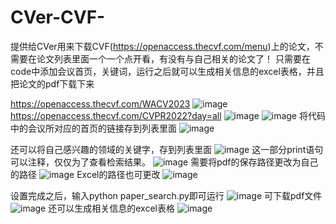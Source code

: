 # CVer-CVF-
提供给CVer用来下载CVF(https://openaccess.thecvf.com/menu)上的论文，不需要在论文列表里面一个一个点开看，有没有与自己相关的论文了！
只需要在code中添加会议首页，关键词，运行之后就可以生成相关信息的excel表格，并且把论文的pdf下载下来

https://openaccess.thecvf.com/WACV2023
![image](https://user-images.githubusercontent.com/44428153/223934712-0a29fe4e-563a-4877-b595-e3a6f0b4e93b.png)
https://openaccess.thecvf.com/CVPR2022?day=all
![image](https://user-images.githubusercontent.com/44428153/223934781-d2d1aa85-d370-4a50-baca-6341c4f5a806.png)
![image](https://user-images.githubusercontent.com/44428153/223934906-6b5c2636-b394-49d9-8313-18116d80dd43.png)
将代码中的会议所对应的首页的链接存到列表里面
![image](https://user-images.githubusercontent.com/44428153/223935398-62262753-00d1-4c04-97c8-86c44955dc6f.png)

还可以将自己感兴趣的领域的关键字，存到列表里面
![image](https://user-images.githubusercontent.com/44428153/223935429-9b22ea64-25a9-4e93-a28b-4c808941295c.png)
这一部分print语句可以注释，仅仅为了查看检索结果。
![image](https://user-images.githubusercontent.com/44428153/223935817-4a33529e-2924-421a-8a5b-3d64a11300ee.png)
需要将pdf的保存路径更改为自己的路径
![image](https://user-images.githubusercontent.com/44428153/223935935-b4f4c4a1-8fdc-42c8-af34-0b2da03756f2.png)
Excel的路径也可更改
![image](https://user-images.githubusercontent.com/44428153/223936024-b1c773a4-027a-4437-99a0-355b2978dacd.png)

设置完成之后，输入python paper_search.py即可运行
![image](https://user-images.githubusercontent.com/44428153/223935513-2a4456bc-b1bd-4025-9df5-fa9ed4edc72a.png)
可下载pdf文件
![image](https://user-images.githubusercontent.com/44428153/223936094-78a4d6d0-ffd6-4d12-960f-2646d562c582.png)
还可以生成相关信息的excel表格
![image](https://user-images.githubusercontent.com/44428153/223936237-54c876e5-7a48-457f-aa93-e78700cbab93.png)
